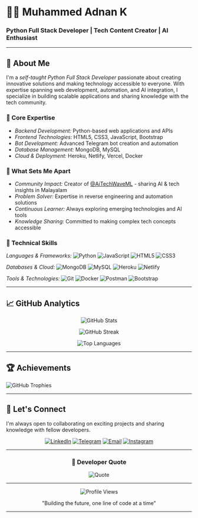 # 👨‍💻 Muhammed Adnan K
### Python Full Stack Developer | Tech Content Creator | AI Enthusiast

---

## 🚀 About Me

I'm a *self-taught Python Full Stack Developer* passionate about creating innovative solutions and making technology accessible to everyone. With expertise spanning web development, automation, and AI integration, I specialize in building scalable applications and sharing knowledge with the tech community.

### 🎯 Core Expertise
- *Backend Development:* Python-based web applications and APIs
- *Frontend Technologies:* HTML5, CSS3, JavaScript, Bootstrap
- *Bot Development:* Advanced Telegram bot creation and automation
- *Database Management:* MongoDB, MySQL
- *Cloud & Deployment:* Heroku, Netlify, Vercel, Docker

### 🌟 What Sets Me Apart
- *Community Impact:* Creator of [@AiTechWaveML](https://t.me/AITechWaveML) - sharing AI & tech insights in Malayalam
- *Problem Solver:* Expertise in reverse engineering and automation solutions
- *Continuous Learner:* Always exploring emerging technologies and AI tools
- *Knowledge Sharing:* Committed to making complex tech concepts accessible

### 🔧 Technical Skills

*Languages & Frameworks:*
![Python](https://img.shields.io/badge/Python-3670A0?style=for-the-badge&logo=python&logoColor=ffdd54) ![JavaScript](https://img.shields.io/badge/JavaScript-323330?style=for-the-badge&logo=javascript&logoColor=F7DF1E) ![HTML5](https://img.shields.io/badge/HTML5-E34F26?style=for-the-badge&logo=html5&logoColor=white) ![CSS3](https://img.shields.io/badge/CSS3-1572B6?style=for-the-badge&logo=css3&logoColor=white)

*Databases & Cloud:*
![MongoDB](https://img.shields.io/badge/MongoDB-4EA94B?style=for-the-badge&logo=mongodb&logoColor=white) ![MySQL](https://img.shields.io/badge/MySQL-4479A1?style=for-the-badge&logo=mysql&logoColor=white) ![Heroku](https://img.shields.io/badge/Heroku-430098?style=for-the-badge&logo=heroku&logoColor=white) ![Netlify](https://img.shields.io/badge/Netlify-00C7B7?style=for-the-badge&logo=netlify&logoColor=white)

*Tools & Technologies:*
![Git](https://img.shields.io/badge/Git-F05032?style=for-the-badge&logo=git&logoColor=white) ![Docker](https://img.shields.io/badge/Docker-0db7ed?style=for-the-badge&logo=docker&logoColor=white) ![Postman](https://img.shields.io/badge/Postman-FF6C37?style=for-the-badge&logo=postman&logoColor=white) ![Bootstrap](https://img.shields.io/badge/Bootstrap-563D7C?style=for-the-badge&logo=bootstrap&logoColor=white)

---

## 📈 GitHub Analytics

<div align="center">

![GitHub Stats](https://github-readme-stats.vercel.app/api?username=mr-adnan-adu&theme=react&hide_border=true&include_all_commits=true&count_private=true)

![GitHub Streak](https://github-readme-streak-stats.herokuapp.com/?user=mr-adnan-adu&theme=react&hide_border=true)

![Top Languages](https://github-readme-stats.vercel.app/api/top-langs/?username=mr-adnan-adu&theme=react&hide_border=true&include_all_commits=true&count_private=true&layout=compact)

</div>

---

## 🏆 Achievements

![GitHub Trophies](https://github-profile-trophy.vercel.app/?username=mr-adnan-adu&theme=darkhub&no-frame=true&no-bg=false&margin-w=4&margin-h=1)

---

## 🤝 Let's Connect

I'm always open to collaborating on exciting projects and sharing knowledge with fellow developers.

<div align="center">

[![LinkedIn](https://img.shields.io/badge/LinkedIn-0077B5?style=for-the-badge&logo=linkedin&logoColor=white)](https://linkedin.com/in/muhammed-adnan-k-88b612281)
[![Telegram](https://img.shields.io/badge/Telegram-2CA5E0?style=for-the-badge&logo=telegram&logoColor=white)](https://t.me/adnanxpkd)
[![Email](https://img.shields.io/badge/Email-D14836?style=for-the-badge&logo=gmail&logoColor=white)](mailto:adnanxpkd@gmail.com)
[![Instagram](https://img.shields.io/badge/Instagram-E4405F?style=for-the-badge&logo=instagram&logoColor=white)](https://instagram.com/adnanxpkd)

</div>

---

<div align="center">

### 💭 Developer Quote
![Quote](https://quotes-github-readme.vercel.app/api?type=horizontal&theme=dark)

---

![Profile Views](https://visitcount.itsvg.in/api?id=mr-adnan-adu&label=Profile%20Views&color=0e75b6&pretty=true)

"Building the future, one line of code at a time"

</div>

---
<!-- Profile created with passion by Muhammed Adnan K -->
